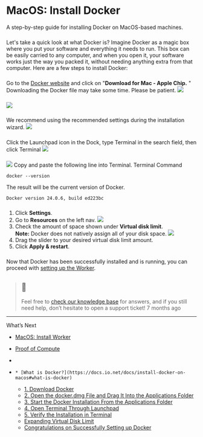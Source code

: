 # MacOS: Install Docker
A step-by-step guide for installing Docker on MacOS-based machines.
### [](https://docs.io.net/docs/install-docker-on-macos#what-is-docker)
Let's take a quick look at what Docker is? Imagine Docker as a magic box where you put your software and everything it needs to run. This box can be easily carried to any computer, and when you open it, your software works just the way you packed it, without needing anything extra from that computer. Here are a few steps to install Docker:
### [](https://docs.io.net/docs/install-docker-on-macos#1-download-docker)
Go to the [Docker website](https://www.docker.com/products/docker-desktop/) and click on "**Download for Mac - Apple Chip.** "
Downloading the Docker file may take some time. Please be patient.
![](https://files.readme.io/0ffabf70a17c1d2ecd014da5fb1aa694df810f39530f6ede923eb2032f11c294-Step1.jpg)
### [](https://docs.io.net/docs/install-docker-on-macos#2-open-the-dockerdmg-file-and-drag-it-into-the-applications-folder)
![](https://files.readme.io/6cde349-Step2.jpg)
### [](https://docs.io.net/docs/install-docker-on-macos#3-start-the-docker-installation-from-the-applications-folder)
We recommend using the recommended settings during the installation wizard.
![](https://files.readme.io/4eda55c186520c2223b78563edbbb047033d956cd780f898bb143b0d34b34e4c-Step3.jpg)
### [](https://docs.io.net/docs/install-docker-on-macos#4-open-terminal-through-launchpad)
Click the Launchpad icon in the Dock, type Terminal in the search field, then click Terminal
![](https://files.readme.io/7acc67f5656643749054e5dd9f6a39772cf8f7348f903cbbb925d83cc0f28c3b-Step4.jpg)
### [](https://docs.io.net/docs/install-docker-on-macos#5-verify-the-installation-in-terminal)
![](https://files.readme.io/e901826dcc950343214ce2a5f06d6e6bc757b49adcfc715a8f143ddf8eb29ebc-Step5mac.jpeg)
Copy and paste the following line into Terminal. 
Terminal Command
```
docker --version

```

The result will be the current version of Docker.
```
Docker version 24.0.6, build ed223bc

```

### [](https://docs.io.net/docs/install-docker-on-macos#expanding-virtual-disk-limit)
  1. Click **Settings**.
  2. Go to **Resources** on the left nav.
![](https://files.readme.io/09b563bbd55cf92dc1979014994315fd6c16510df311303f8e2eb10436ed98d0-IO_docker_resources_left_nav.png)
  3. Check the amount of space shown under **Virtual disk limit**.  
**Note:** Docker does not natively assign all of your disk space. 
![](https://files.readme.io/ff1f4b08df586b67e267c8cd17be9b7f6638f4485495b4885a8b08f808a788a4-IO_virtual_disk_limit_macos.png)
  4. Drag the slider to your desired virtual disk limit amount.
  5. Click **Apply & restart**.


### [](https://docs.io.net/docs/install-docker-on-macos#congratulations-on-successfully-setting-up-docker)
Now that Docker has been successfully installed and is running, you can proceed with [setting up the Worker](https://docs.io.net/docs/install-on-macos).
  

> ## 📘
> Feel free to [check our knowledge base](https://support.io.net/en/support/home) for answers, and if you still need help, don’t hesitate to open a support ticket!
7 months ago
* * *
What’s Next
  * [MacOS: Install Worker](https://docs.io.net/docs/install-on-macos)
  * [Proof of Compute](https://docs.io.net/docs/prof-of-compute)


  * [](https://docs.io.net/docs/install-docker-on-macos)
  *     * [What is Docker?](https://docs.io.net/docs/install-docker-on-macos#what-is-docker)
    * [1. Download Docker](https://docs.io.net/docs/install-docker-on-macos#1-download-docker)
    * [2. Open the docker.dmg File and Drag It Into the Applications Folder](https://docs.io.net/docs/install-docker-on-macos#2-open-the-dockerdmg-file-and-drag-it-into-the-applications-folder)
    * [3. Start the Docker Installation From the Applications Folder](https://docs.io.net/docs/install-docker-on-macos#3-start-the-docker-installation-from-the-applications-folder)
    * [4. Open Terminal Through Launchpad](https://docs.io.net/docs/install-docker-on-macos#4-open-terminal-through-launchpad)
    * [5. Verify the Installation in Terminal](https://docs.io.net/docs/install-docker-on-macos#5-verify-the-installation-in-terminal)
    * [Expanding Virtual Disk Limit](https://docs.io.net/docs/install-docker-on-macos#expanding-virtual-disk-limit)
    * [Congratulations on Successfully Setting up Docker](https://docs.io.net/docs/install-docker-on-macos#congratulations-on-successfully-setting-up-docker)


